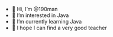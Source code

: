 - 👋 Hi, I’m @190man
- 👀 I’m interested in Java
- 🌱 I’m currently learning Java
- 💞️ I hope I can find a very good teacher

<!---
190man/190man is a ✨ special ✨ repository because its `README.md` (this file) appears on your GitHub profile.
You can click the Preview link to take a look at your changes.
--->
